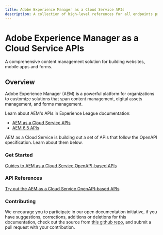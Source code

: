 ```yaml
---
title: Adobe Experience Manager as a Cloud Service APIs
description: A collection of high-level references for all endpoints provided by Adobe Experience Manager as a Cloud Service.
---
```


<Hero slots="heading, text"/> 

# Adobe Experience Manager as a Cloud Service APIs

A comprehensive content management solution for building websites, mobile apps and forms.

## Overview

Adobe Experience Manager (AEM) is a powerful platform for organizations to customize solutions that span content management, digital assets management, and forms management.

Learn about AEM's APIs in Experience League documentation:
* [AEM as a Cloud Service APIs](https://experienceleague.adobe.com/docs/experience-manager-cloud-service/content/implementing/developing/reference-materials.html)
* [AEM 6.5 APIs](https://experienceleague.adobe.com/docs/experience-manager-65/developing/introduction/reference-materials.html)

AEM as a Cloud Service is building out a set of APIs that follow the OpenAPI specification. Learn about them below. 


### Get Started

[Guides to AEM as a Cloud Service OpenAPI-based APIs](guides/)

<DiscoverBlock slots="heading, link, text"/> 

### API References

[Try out the AEM as a Cloud Service OpenAPI-based APIs](/src/pages/api) 

### Contributing 

We encourage you to participate in our open documentation initiative, if you have suggestions, corrections, additions 
or deletions for this documentation, check out the source from [this github repo](https://github.com/AdobeDocs/experience-manager-apis), and submit a pull 
request with your contribution.

